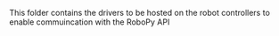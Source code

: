 This folder contains the drivers to be hosted on the robot controllers to enable commuincation with the RoboPy API
